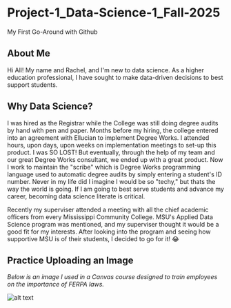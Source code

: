 # Project-1_Data-Science-1_Fall-2025
My First Go-Around with Github

## About Me
Hi All! My name and Rachel, and I'm new to data science. As a higher education professional, I have sought to make data-driven decisions to best support students.

## Why Data Science?
I was hired as the Registrar while the College was still doing degree audits by hand with pen and paper. Months before my hiring, the college entered into an agreement with Ellucian to implement Degree Works. I attended hours, upon days, upon weeks on implementation meetings to set-up this product. I was SO LOST! But eventually, through the help of my team and our great Degree Works consultant, we ended up with a great product. Now I work to maintain the "scribe" which is Degree Works programming language used to automatic degree audits by simply entering a student's ID number. Never in my life did I imagine I would be so "techy," but thats the way the world is going. If I am going to best serve students and advance my career, becoming data science literate is critical.
  
Recently my superviser attended a meeting with all the chief academic officers from every Mississippi Community College. MSU's Applied Data Science program was mentioned, and my superviser thought it would be a good fit for my interests. After looking into the program and seeing how supportive MSU is of their students, I decided to go for it! 😂

## Practice Uploading an Image
*Below is an image I used in a Canvas course designed to train employees on the importance of FERPA laws.*

![alt text](https://github.com/user-attachments/assets/7051ea20-b0b6-46e6-b73f-e5f2f90e9eeb)

